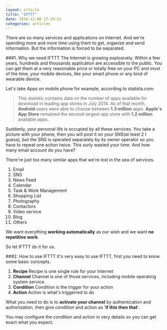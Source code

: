 ```yaml
---
layout: article
title: "IFTTT"
date: 2014-12-08 17:24:21
categories: articles
---
```

There are so many services and applications on Internet. And we're spending more and more time using them to get, organize and send information. But the information is forced to be separated.

###1. Why we need IFTTT
The Internet is growing explosively. Within a few years, hundreds and thousands application are accessible to the public. You can get them at a very reasonable price or totally free on your PC and most of the time, your mobile devices, like your smart phone or any kind of wearable device.

Let's take Apps on mobile phone for example, according to statista.com:
>This statistic contains data on the number of apps available for download in leading app stores in July 2014. As of that month, **Android** users were able to choose between **1.3 million** apps. **Apple's App Store** remained the second-largest app store with **1.2 million** available apps.

Suddenly, your personal life is occupied by all these services. You take a picture with your phone, then you will post it on your SNS(at least 2 I guess), but the SNS is operated separately by its owner operator so you have to repeat one action twice. This surly wasted your time. And how many email account do you have?

There're just too many similar apps that we're lost in the sea of services.
 1. Email
 2. SNS
 3. News Feed
 4. Calendar
 5. Task & Work Management
 6. Shopping List
 7. Photography
 8. Contactors
 9. Video service
 10. Blog
 11. Others

We want everything **working automatically** as our wish and we want **no repetitive work**.

So let IFTTT do it for us.

###2. How to use IFTTT
It's very easy to use IFTTT, first you need to know some basic concepts.
1. **Recipe** Recipe is one single rule for your Internet
2. **Channel** Channel is one of those services, including mobile operating system service.
  1. **Condition** Condition is the trigger for your action
  2. **Action** Action is what's triggerred to do

What you need to do is to **activate your channel** by authentication and authorization, then give condition and action as '**if this then that**'.

You may configure the condition and action in very details so you can get exact what you expect.
